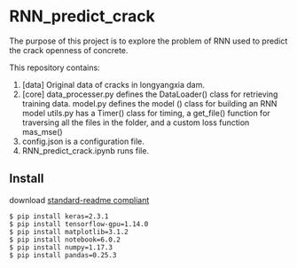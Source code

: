 # RNN_predict_crack

The purpose of this project is to explore the problem of RNN used to predict the crack openness of concrete.

This repository contains:

1. [data] Original data of cracks in longyangxia dam.
2. [core] data_processer.py defines the DataLoader() class for retrieving training data.
		  model.py defines the model () class for building an RNN model
		  utils.py has a Timer() class for timing, a get_file() function for traversing all the files in the folder, and a custom loss function mas_mse()
3. config.json is a configuration file.
4. RNN_predict_crack.ipynb runs file.

## Install

download [standard-readme compliant](https://github.com/kentzou/RNN_predict_crack.git)
```
$ pip install keras=2.3.1
$ pip install tensorflow-gpu=1.14.0
$ pip install matplotlib=3.1.2
$ pip install notebook=6.0.2
$ pip install numpy=1.17.3
$ pip install pandas=0.25.3
```

